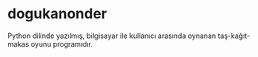 # dogukanonder
Python dilinde yazılmış, bilgisayar ile kullanıcı arasında oynanan taş-kağıt-makas oyunu programıdır.
